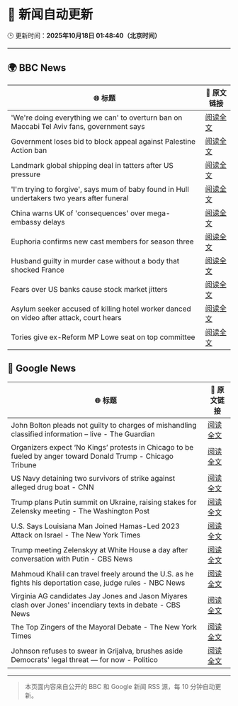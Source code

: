# 🧠 新闻自动更新

🕒 更新时间：**2025年10月18日 01:48:40（北京时间）**

---

## 🌍 BBC News

| 🌐 标题 | 🔗 原文链接 |
|--------|-------------|
| 'We're doing everything we can' to overturn ban on Maccabi Tel Aviv fans, government says | [阅读全文](https://www.bbc.com/news/articles/c5ylxn8g2y2o?at_medium=RSS&at_campaign=rss) |
| Government loses bid to block appeal against Palestine Action ban | [阅读全文](https://www.bbc.com/news/articles/ce9dg5v43vmo?at_medium=RSS&at_campaign=rss) |
| Landmark global shipping deal in tatters after US pressure | [阅读全文](https://www.bbc.com/news/articles/c3vnl0yxg53o?at_medium=RSS&at_campaign=rss) |
| 'I'm trying to forgive', says mum of baby found in Hull undertakers two years after funeral | [阅读全文](https://www.bbc.com/news/articles/clykvp0424po?at_medium=RSS&at_campaign=rss) |
| China warns UK of 'consequences' over mega-embassy delays | [阅读全文](https://www.bbc.com/news/articles/c629j10gln8o?at_medium=RSS&at_campaign=rss) |
| Euphoria confirms new cast members for season three | [阅读全文](https://www.bbc.com/news/articles/c8eyk31w3j5o?at_medium=RSS&at_campaign=rss) |
| Husband guilty in murder case without a body that shocked France | [阅读全文](https://www.bbc.com/news/articles/crexz473pvxo?at_medium=RSS&at_campaign=rss) |
| Fears over US banks cause stock market jitters | [阅读全文](https://www.bbc.com/news/articles/c4gjz82wx4wo?at_medium=RSS&at_campaign=rss) |
| Asylum seeker accused of killing hotel worker danced on video after attack, court hears | [阅读全文](https://www.bbc.com/news/articles/cnvej88l56eo?at_medium=RSS&at_campaign=rss) |
| Tories give ex-Reform MP Lowe seat on top committee | [阅读全文](https://www.bbc.com/news/articles/cy40g5x4j3vo?at_medium=RSS&at_campaign=rss) |

## 📰 Google News

| 🌐 标题 | 🔗 原文链接 |
|--------|-------------|
| John Bolton pleads not guilty to charges of mishandling classified information – live - The Guardian | [阅读全文](https://news.google.com/rss/articles/CBMiyAFBVV95cUxOR1VsXzBIVDdRSEpKcG1fZW5KaC1YbDlock9JNkg4QWU2TWpuSHVmNkQ5bzhuOTM4SXBCZ0Fhb0VnbHpLNlRwc1hJMWx3ZHJNS0FqTXdXNGIwNC04b2NRa1JicERreVZFOHhENTRUazFiRnFDdTJnLVNCZkVvU3ZQZGo0LTFJWU5TMjlicDhNSDNfbG9kajV3d2dDNVNDdWJ2VEd2QVJrY0xNVFp3MUF4RHJxNjdreFVrc19aNDFIYzFPOGYyX2MzWQ?oc=5) |
| Organizers expect ‘No Kings’ protests in Chicago to be fueled by anger toward Donald Trump - Chicago Tribune | [阅读全文](https://news.google.com/rss/articles/CBMifEFVX3lxTFBmcGdJX3djVVkzSFhVZjZBVWdzUnJvNVQ1YXBiVjZKb0RqckZhVWM0Y096OWlYMFEyQXp2V3hoNUFxX0NoOFNQQzhxVVo2aFlqT29ZRUZrcWdreUpjbVA4dzlyN29Ra1cyQ3Y1TmdQYkZtYzhTNndOQmVmLTA?oc=5) |
| US Navy detaining two survivors of strike against alleged drug boat - CNN | [阅读全文](https://news.google.com/rss/articles/CBMijAFBVV95cUxPX0VhUzUtLW9OR1N3MEhaSWpjMXBRVDNMUlQ3RTZKM1RNTG9OUXVuN2hnY0lqbVQzQy1rLTNFMk5nN1V6b0I5SjdCemJlbDJUVUtublBPS1hGMnpHV2w3bFZBbzFKVXRrQ3ZjdWxHV2hrS2lEV2FBOG9lS3REV29HYlhTcTRYeXF5UXBiUw?oc=5) |
| Trump plans Putin summit on Ukraine, raising stakes for Zelensky meeting - The Washington Post | [阅读全文](https://news.google.com/rss/articles/CBMirwFBVV95cUxPM3AxdE81T2FwNzhWLUxNMkx5WnZ3dndxMHlyZkpWWEhmaldPdGxpMHpzWFFiQjF6OHN6RnFDSkM5NHRoeE1LVmdjYUo3VS1OTnVKR2RobUlGQWhkSlAzMjNjZ0pHM2ctWENZU2p4NmRERXowYmFGcExXTm1wNkxuNk81ZmFsV2s4VTVSbWhpMTl3d1ExQXJPRkhmSHZSaHZqNkE1TTlka0JzLWV5WWV3?oc=5) |
| U.S. Says Louisiana Man Joined Hamas-Led 2023 Attack on Israel - The New York Times | [阅读全文](https://news.google.com/rss/articles/CBMieEFVX3lxTE9GaUpOVkFFV2xvcTRwOFZjZjlnX3hqQnhXY2dMSm0wT2VadWdOa3RLZmVTc3dtazVjaEc3U0xOcDdUdFRRcDhjQ0VUMnplTVdveU93OU50a2NTa0ZnWmlVbFFwWmVMb3FCUGdLUVY1ZFpPTGVkS3p6Ug?oc=5) |
| Trump meeting Zelenskyy at White House a day after conversation with Putin - CBS News | [阅读全文](https://news.google.com/rss/articles/CBMilAFBVV95cUxOSWlWbGhSMG4yb0ZETzhmSHNxb21aQlBhXzFEWWs0OEJYWDdmaERaME5saVBxNkxDN0JmQ0FabEVHUlhmSk9ocm1IRkhqckhMR2pSQWoyQmhRVmJaNG5mNm5QY1VzQ2Jhd0VjWDVwN0ExQjB2dS1XbzhOYU5qZUNscGdsV21tVnptLWZLbERUVlM3VDYx0gGaAUFVX3lxTE5Jbk1BNmtSMEZRVkxhR0FoemM0UWtSTFROR1J6SlEyUWFKVVM1UlpQUVZGSUJXek1WdWtFZ09wdWw3dl9NQ1BqZ3Vnb0tQYi1MUmdpZnlCVFdHX2tDTnpLZ0xvSXNLcXktaWt3SURSX25tZDZ4QUVWSTZmdjlVNkxsdzN4WlMyZVlzVGZUVW9VcF9WSFlWbjZ3aUE?oc=5) |
| Mahmoud Khalil can travel freely around the U.S. as he fights his deportation case, judge rules - NBC News | [阅读全文](https://news.google.com/rss/articles/CBMiugFBVV95cUxNem1ZVjBKZU96amk0NVpfYmJBOHBMaUJwUnp2d01TUTc4UDZDMUM1UGhYS1llYk85Y0dldk0tVVF0WS1LYVVfNWpncms3T1BYQ0pzdWlOX0dhekRaVDhiUTJ1b2tYWGxnRElQT3BkQ0lUaVVkQTFUSGhvZmlfdHptVHFZdVRHVkt4YzBIRlQzTWpkUk9IVXh2YXctZEN1WmJPNUtHSHU1RzVTWmI3Y3NaYUd6UXNrRVBrTGfSAVZBVV95cUxOMHpDTHBJOFVGakdJRkxiWFNuVWZKdm1Eb19nUGNpb1E4U1NOMkliYTFFek9GTzBGQkd4YWlHb2E4bkNYSUtpU1Z5ZUNNbklDWnVUUU14dw?oc=5) |
| Virginia AG candidates Jay Jones and Jason Miyares clash over Jones' incendiary texts in debate - CBS News | [阅读全文](https://news.google.com/rss/articles/CBMilwFBVV95cUxQcTAxUFR0aFVfN19ySkNKYnhhT1Z6YnZMT294eWRHNVZYNkxJWE1aTjhUSkxXbzRpOEs1MVMtZnJmZ0F3Y2dEUFU4M2FZTVliSjdleWZJSEpmTGhvZzRKLUZ3b0Y3Q1FyVWdsZGxGblRjTWFUUWg1aHJtYnRTTV9xemI0UnhGMjV5dWUtcUpMYTFuQTdFbjVJ0gGcAUFVX3lxTE5ORUU1eHNwcW91bk9fLVVNelp5MGQ4QmZPVC1va2NQX3dXcHJobTZISVNPZWRBY1Q0c0dmcW01czZQR0FJbGtLc3BYMFhQQ2poOW5pNnBwQ21kZ0JHcElUei1IaHlLQ3FSZFZYR2QtcjBaMUtmNmN0cWlnNlB1Xzh4dEFBV0lPR3BNWjB4bUNmc3FKU19xZF9YRmEtbA?oc=5) |
| The Top Zingers of the Mayoral Debate - The New York Times | [阅读全文](https://news.google.com/rss/articles/CBMigAFBVV95cUxNMVhEY1ZmclRTVTl3d2FwT2VObUJ2ZmEyNXJic2lyUVFlSEZ1NmRrMWFoU2VySExULTBQY0V5TUhyVjhQX1M5c3ViMlRhWDVfSHlsRjZiSElSYldRQ2g5VHAxQThwWklqbnpDLU53Z2kyYk1saFA2YXVoOEY5eHNneg?oc=5) |
| Johnson refuses to swear in Grijalva, brushes aside Democrats' legal threat — for now - Politico | [阅读全文](https://news.google.com/rss/articles/CBMiwAFBVV95cUxOQlZQdHRMZUZmUkp2bFRNSXBTSldRSzQxbmlwYlp5S3k0bXIwUVFfQVY1cnNMeExpSGFWbFg3ZmgtVk95azFLMUNzTEcxQXpLc3pNaXc0U3o3TGpvQ0Z0aWlQRkxNLW84QVE3NXk3Z1lnSVI3QU5lNG8tcnEtWUM4SENtVy13S2tkTjJ3VUU3cEVTc25VdVZibXN5LVFZSjM1ajdRdlBoYUU4NXh0d3E5bmVNbGlYMDllUkgtcnJ3ZE4?oc=5) |

---
> 本页面内容来自公开的 BBC 和 Google 新闻 RSS 源，每 10 分钟自动更新。